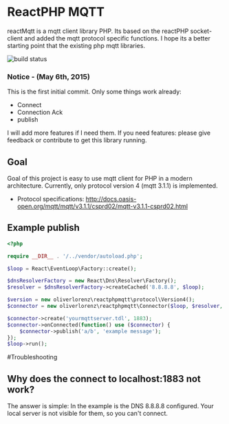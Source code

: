 # ReactPHP MQTT

reactMqtt is a mqtt client library PHP. Its based on the reactPHP socket-client and added the mqtt protocol specific functions. I hope its a better starting point that the existing php mqtt libraries. 

![build status](https://travis-ci.org/oliverlorenz/reactphpmqtt.svg)

### Notice - (May 6th, 2015)
This is the first initial commit. Only some things work already:
* Connect
* Connection Ack
* publish

I will add more features if I need them. If you need features: please give feedback or contribute to get this library running.

## Goal

Goal of this project is easy to use mqtt client for PHP in a modern architecture. Currently, only protocol version 4 (mqtt 3.1.1) is implemented.
* Protocol specifications: http://docs.oasis-open.org/mqtt/mqtt/v3.1.1/csprd02/mqtt-v3.1.1-csprd02.html

## Example publish
```php
<?php

require __DIR__ . '/../vendor/autoload.php';

$loop = React\EventLoop\Factory::create();

$dnsResolverFactory = new React\Dns\Resolver\Factory();
$resolver = $dnsResolverFactory->createCached('8.8.8.8', $loop);

$version = new oliverlorenz\reactphpmqtt\protocol\Version4();
$connector = new oliverlorenz\reactphpmqtt\Connector($loop, $resolver, $version);

$connector->create('yourmqttserver.tdl', 1883);
$connector->onConnected(function() use ($connector) {
    $connector->publish('a/b', 'example message');
});
$loop->run();

```

#Troubleshooting
## Why does the connect to localhost:1883 not work?
The answer is simple: In the example is the DNS 8.8.8.8 configured. Your local server is not visible for them, so you can't connect.
